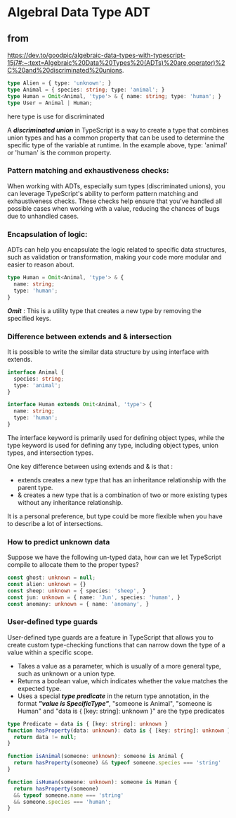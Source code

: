 # Algebral Data Type ADT

## from

<https://dev.to/goodpic/algebraic-data-types-with-typescript-15j7#:~:text=Algebraic%20Data%20Types%20(ADTs)%20are,operator)%2C%20and%20discriminated%20unions>.

```ts
type Alien = { type: 'unknown'; }
type Animal = { species: string; type: 'animal'; }
type Human = Omit<Animal, 'type'> & { name: string; type: 'human'; }
type User = Animal | Human;
```

here type is use for discriminated

A ***discriminated union*** in TypeScript is a way to create a type that combines union types and has a common property that can be used to determine the specific type of the variable at runtime. In the example above, type: 'animal' or 'human' is the common property.

### Pattern matching and exhaustiveness checks:

When working with ADTs, especially sum types (discriminated unions), you can leverage TypeScript's ability to perform pattern matching and exhaustiveness checks. These checks help ensure that you've handled all possible cases when working with a value, reducing the chances of bugs due to unhandled cases.

### Encapsulation of logic:

ADTs can help you encapsulate the logic related to specific data structures, such as validation or transformation, making your code more modular and easier to reason about.

```ts
type Human = Omit<Animal, 'type'> & {
  name: string;
  type: 'human';
}
```

***Omit*** : This is a utility type that creates a new type by removing the specified keys.

### Difference between extends and & intersection

It is possible to write the similar data structure by using interface with extends.

```ts
interface Animal {
  species: string;
  type: 'animal';
}

interface Human extends Omit<Animal, 'type'> {
  name: string;
  type: 'human';
}
```

The interface keyword is primarily used for defining object types, while the type keyword is used for defining any type, including object types, union types, and intersection types.

One key difference between using extends and & is that :

- extends creates a new type that has an inheritance relationship with the parent type.
- & creates a new type that is a combination of two or more existing types without any inheritance relationship.

It is a personal preference, but type could be more flexible when you have to describe a lot of intersections.

### How to predict unknown data

Suppose we have the following un-typed data, how can we let TypeScript compile to allocate them to the proper types?

```ts
const ghost: unknown = null;
const alien: unknown = {}
const sheep: unknown = { species: 'sheep', }
const jun: unknown = { name: 'Jun', species: 'human', }
const anomany: unknown = { name: 'anomany', }
```

### User-defined type guards

User-defined type guards are a feature in TypeScript that allows you to create custom type-checking functions that can narrow down the type of a value within a specific scope.

- Takes a value as a parameter, which is usually of a more general type, such as unknown or a union type.
- Returns a boolean value, which indicates whether the value matches the expected type.
- Uses a special ***type predicate*** in the return type annotation, in the format ***"value is SpecificType"***, "someone is Animal", "someone is Human" and "data is { [key: string]: unknown }" are the type predicates

```ts
type Predicate = data is { [key: string]: unknown }
function hasProperty(data: unknown): data is { [key: string]: unknown } {
  return data != null;
}

function isAnimal(someone: unknown): someone is Animal {
  return hasProperty(someone) && typeof someone.species === 'string'
}

function isHuman(someone: unknown): someone is Human {
  return hasProperty(someone)
  && typeof someone.name === 'string'
  && someone.species === 'human';
}
```

